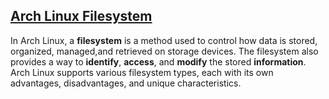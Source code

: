 ## [Arch Linux Filesystem](https://github.com/shaun-barnard/linux-system-administration/blob/main/arch-linux/filesystem.md)

In Arch Linux, a **filesystem** is a method used to control how data is stored, organized, managed,and retrieved on storage devices. The filesystem also provides a way to **identify**, **access**, and **modify** the stored **information**. Arch Linux supports various filesystem types, each with its own advantages, disadvantages, and unique characteristics.